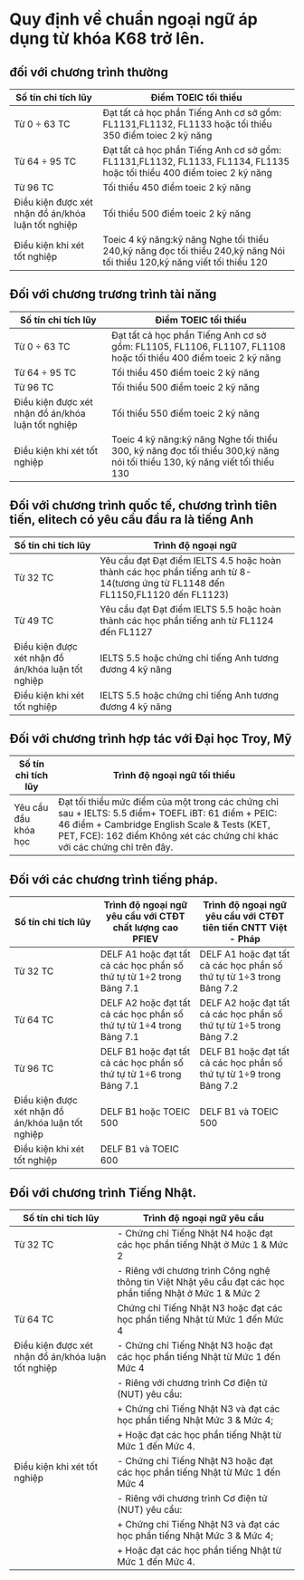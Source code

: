 # Quy định về chuẩn ngoại ngữ áp dụng từ khóa K68 trở lên. 
## đối với chương trình thường

| Số tín chỉ tích lũy                        | Điểm TOEIC tối thiểu                               |
|--------------------------------------------|----------------------------------------------------|
| Từ 0 ÷ 63 TC                               | Đạt tất cả học phần Tiếng Anh cơ sở gồm: FL1131,FL1132, FL1133 hoặc tối thiểu 350 điểm toiec 2 kỹ năng |
| Từ 64 ÷ 95 TC                              |  Đạt tất cả học phần Tiếng Anh cơ sở gồm: FL1131,FL1132, FL1133, FL1134, FL1135 hoặc tối thiểu 400 điểm toiec 2 kỹ năng                                             |
| Từ 96 TC                                   | Tối thiểu 450 điểm toeic 2 kỹ năng                                            |
| Điều kiện được xét nhận đồ án/khóa luận tốt nghiệp | Tối thiểu 500 điểm toeic 2 kỹ năng                                     |
| Điều kiện khi xét tốt nghiệp               | Toeic 4 kỹ năng:kỹ năng Nghe tối thiểu 240,kỹ năng đọc tối thiểu 240,kỹ năng Nói tối thiểu 120,kỹ năng viết tối thiểu 120  


## Đối với chương trương trình tài năng 

| Số tín chỉ tích lũy                        | Điểm TOEIC tối thiểu                               |
|--------------------------------------------|----------------------------------------------------|
| Từ 0 ÷ 63 TC                               | Đạt tất cả học phần Tiếng Anh cơ sở gồm: FL1105, FL1106, FL1107, FL1108 hoặc tối thiểu 400 điểm toeic 2 kỹ năng |
| Từ 64 ÷ 95 TC                              |  Tối thiểu 450 điểm toeic 2 kỹ năng                                            |
| Từ 96 TC                                   | Tối thiểu 500 điểm toeic 2 kỹ năng                                            |
| Điều kiện được xét nhận đồ án/khóa luận tốt nghiệp | Tối thiểu 550 điểm toeic 2 kỹ năng                                     |
| Điều kiện khi xét tốt nghiệp               | Toeic 4 kỹ năng:kỹ năng Nghe tối thiểu 300, kỹ năng đọc tối thiểu 300,kỹ năng nói tối thiểu 130, kỹ năng viết tối thiểu 130  
         
## Đối với chương trình quốc tế, chương trình tiên tiến, elitech có yêu cầu đầu ra là tiếng Anh

| Số tín chỉ tích lũy                                | Trình độ ngoại ngữ                                                                                                                                                                             |
|----------------------------------------------------|-----------------------------------------------------------------------------------------------------------------------------------------------------------------------------------------------|
| Từ 32 TC                                           | Yêu cầu đạt  Đạt điểm IELTS 4.5  hoặc hoàn thành các học phần tiếng anh từ 8-14(tương ứng từ FL1148 đến FL1150,FL1120 đến FL1123)                                                                                                                                                                   |                                                                                                                              
| Từ 49 TC                                           | Yêu cầu đạt Đạt điểm IELTS 5.5  hoặc hoàn thành các học phần tiếng anh từ FL1124 đến FL1127                                                                                                                                                            |
| Điều kiện được xét nhận đồ án/khóa luận tốt nghiệp | IELTS 5.5 hoặc chứng chỉ tiếng Anh tương đương 4 kỹ năng                                                                                                                                                                   |
| Điều kiện khi xét tốt nghiệp                       | IELTS 5.5 hoặc chứng chỉ tiếng Anh tương đương 4 kỹ năng
## Đối với chương trình hợp tác với Đại học Troy, Mỹ

| Số tín chỉ tích lũy          | Trình độ ngoại ngữ tối thiểu                                                                                          |
|------------------------------|------------------------------------------------------------------------------------------------------------------------|
| Yêu cầu đầu khóa học          |Đạt tối thiểu mức điểm của một trong các chứng chỉ sau + IELTS: 5.5 điểm+ TOEFL iBT: 61 điểm + PEIC: 46 điểm + Cambridge English Scale & Tests (KET, PET, FCE): 162 điểm Không xét các chứng chỉ khác với các chứng chỉ trên đây.                                                    |

## Đối với các chương trình tiếng pháp.
| Số tín chỉ tích lũy                    | Trình độ ngoại ngữ yêu cầu với CTĐT chất lượng cao PFIEV                         | Trình độ ngoại ngữ yêu cầu với CTĐT tiên tiến CNTT Việt - Pháp                 |
|----------------------------------------|----------------------------------------------------------------------------------|-------------------------------------------------------------------------------|
| Từ 32 TC                                | DELF A1 hoặc đạt tất cả các học phần số thứ tự từ 1÷2 trong Bảng 7.1              | DELF A1 hoặc đạt tất cả các học phần số thứ tự từ 1÷3 trong Bảng 7.2          |
| Từ 64 TC                                | DELF A2 hoặc đạt tất cả các học phần số thứ tự từ 1÷4 trong Bảng 7.1              | DELF A2 hoặc đạt tất cả các học phần số thứ tự từ 1÷5 trong Bảng 7.2          |
| Từ 96 TC                                | DELF B1 hoặc đạt tất cả các học phần số thứ tự từ 1÷6 trong Bảng 7.1              | DELF B1 hoặc đạt tất cả các học phần số thứ tự từ 1÷9 trong Bảng 7.2          |
| Điều kiện được xét nhận đồ án/khóa luận tốt nghiệp | DELF B1 hoặc TOEIC 500                                                       | DELF B1 và TOEIC 500                                                         |
| Điều kiện khi xét tốt nghiệp            | DELF B1 và TOEIC 600          
## Đối với chương trình Tiếng Nhật.
| Số tín chỉ tích lũy                    | Trình độ ngoại ngữ yêu cầu                                                                                                   |
|----------------------------------------|-------------------------------------------------------------------------------------------------------------------------------|
| Từ 32 TC                                | - Chứng chỉ Tiếng Nhật N4 hoặc đạt các học phần tiếng Nhật ở Mức 1 & Mức 2                                                    |
|                                        | - Riêng với chương trình Công nghệ thông tin Việt Nhật yêu cầu đạt các học phần tiếng Nhật ở Mức 1 & Mức 2                    |
| Từ 64 TC                                | Chứng chỉ Tiếng Nhật N3 hoặc đạt các học phần tiếng Nhật từ Mức 1 đến Mức 4                                                  |
| Điều kiện được xét nhận đồ án/khóa luận tốt nghiệp | - Chứng chỉ Tiếng Nhật N3 hoặc đạt các học phần tiếng Nhật từ Mức 1 đến Mức 4                                  |
|                                        | - Riêng với chương trình Cơ điện tử (NUT) yêu cầu:                                                                           |
|                                        |   + Chứng chỉ Tiếng Nhật N3 và đạt các học phần tiếng Nhật Mức 3 & Mức 4;                                                    |
|                                        |   + Hoặc đạt các học phần tiếng Nhật từ Mức 1 đến Mức 4.                                                                     |
| Điều kiện khi xét tốt nghiệp            | - Chứng chỉ Tiếng Nhật N3 hoặc đạt các học phần tiếng Nhật từ Mức 1 đến Mức 4                                                |
|                                        | - Riêng với chương trình Cơ điện tử (NUT) yêu cầu:                                                                           |
|                                        |   + Chứng chỉ Tiếng Nhật N3 và đạt các học phần tiếng Nhật Mức 3 & Mức 4;                                                    |
|                                        |   + Hoặc đạt các học phần tiếng Nhật từ Mức 1 đến Mức 4.                

